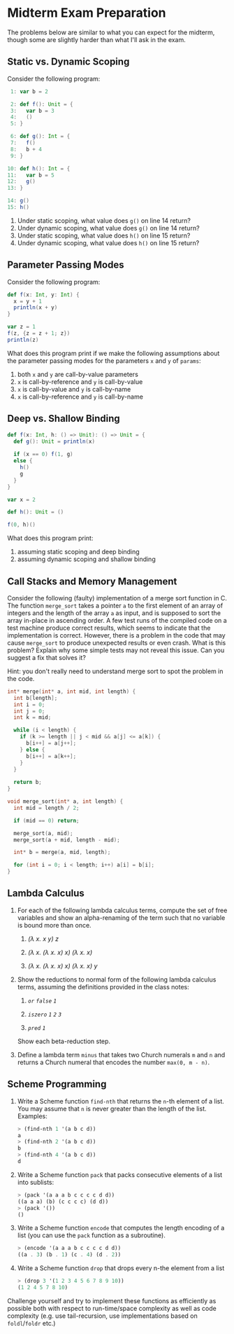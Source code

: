 # Midterm Exam Preparation

The problems below are similar to what you can expect for the midterm,
though some are slightly harder than what I'll ask in the exam.

## Static vs. Dynamic Scoping

Consider the following program:

```scala
 1: var b = 2

 2: def f(): Unit = {
 3:   var b = 3
 4:   ()
 5: }

 6: def g(): Int = {
 7:   f()
 8:   b + 4
 9: }

10: def h(): Int = {
11:   var b = 5
12:   g()
13: }

14: g()
15: h()

```

1. Under static scoping, what value does `g()` on line 14 return?
1. Under dynamic scoping, what value does `g()` on line 14 return?
1. Under static scoping, what value does `h()` on line 15 return? 
1. Under dynamic scoping, what value does `h()` on line 15 return? 

## Parameter Passing Modes

Consider the following program:

```scala
def f(x: Int, y: Int) {
  x = y + 1
  println(x + y)
}

var z = 1
f(z, {z = z + 1; z})
println(z)
```

What does this program print if we make the following assumptions about
the parameter passing modes for the parameters `x` and `y` of
`params`:

1. both `x` and `y` are call-by-value parameters
2.  `x` is call-by-reference and `y` is call-by-value
3. `x` is call-by-value and `y` is call-by-name
4. `x` is call-by-reference and `y` is call-by-name

## Deep vs. Shallow Binding

```scala
def f(x: Int, h: () => Unit): () => Unit = {
  def g(): Unit = println(x)
  
  if (x == 0) f(1, g)
  else {
    h()
    g
  }
}

var x = 2

def h(): Unit = ()

f(0, h)()
```

What does this program print:

1. assuming static scoping and deep binding
1. assuming dynamic scoping and shallow binding

## Call Stacks and Memory Management

Consider the following (faulty) implementation of a merge sort
function in C. The function `merge_sort` takes a pointer `a` to the
first element of an array of integers and the length of the array `a`
as input, and is supposed to sort the array in-place in ascending
order. A few test runs of the compiled code on a test machine produce
correct results, which seems to indicate that the implementation is
correct. However, there is a problem in the code that may cause
`merge_sort` to produce unexpected results or even crash. What is this
problem? Explain why some simple tests may not reveal this
issue. Can you suggest a fix that solves it?

Hint: you don't really need to understand merge sort to spot the
problem in the code.

```c
int* merge(int* a, int mid, int length) {
  int b[length];
  int i = 0;
  int j = 0;
  int k = mid;

  while (i < length) {
    if (k >= length || j < mid && a[j] <= a[k]) {
      b[i++] = a[j++];
    } else {
      b[i++] = a[k++]; 
    }
  }
  
  return b;
}

void merge_sort(int* a, int length) {
  int mid = length / 2;

  if (mid == 0) return;

  merge_sort(a, mid);
  merge_sort(a + mid, length - mid);

  int* b = merge(a, mid, length); 

  for (int i = 0; i < length; i++) a[i] = b[i];
}
```

## Lambda Calculus

1. For each of the following lambda calculus terms, compute the set of
   free variables and show an alpha-renaming of the term such that no
   variable is bound more than once.
   
   1. *(λ x. x y) z*
   
   1. *(λ x. (λ x. x) x) (λ x. x)*
   
   1. *(λ x. (λ x. x) x) (λ x. x) y*

1. Show the reductions to normal form of the following lambda calculus
   terms, assuming the definitions provided in the class notes:

   1. *`or` `false` `1`*

   1. *`iszero` `1` `2` `3`*
   
   1. *`pred` `1`*
   
   Show each beta-reduction step.

1. Define a lambda term `minus` that takes two Church numerals `m` and
   `n` and returns a Church numeral that encodes the number `max(0,
   m - n)`.
   
## Scheme Programming

1. Write a Scheme function `find-nth` that returns the `n`-th element of
   a list. You may assume that `n` is never greater than the length of
   the list. Examples:
   
   ```scheme
   > (find-nth 1 '(a b c d))
   a
   > (find-nth 2 '(a b c d))
   b
   > (find-nth 4 '(a b c d))
   d
   ```
   
1. Write a Scheme function `pack` that packs consecutive elements of a
   list into sublists:
   
   ```scheme
   > (pack '(a a a b c c c c d d))
   ((a a a) (b) (c c c c) (d d))
   > (pack '())
   ()
   ```
   
1. Write a Scheme function `encode` that computes the length encoding
   of a list (you can use the `pack` function as a subroutine).
   
   ```scheme
   > (encode '(a a a b c c c c d d))
   ((a . 3) (b . 1) (c . 4) (d . 2))
   ```
   
1. Write a Scheme function `drop` that drops every n-the element from
   a list
   
   ```scheme
   > (drop 3 '(1 2 3 4 5 6 7 8 9 10))
   (1 2 4 5 7 8 10)
   ```

Challenge yourself and try to implement these functions as efficiently
as possible both with respect to run-time/space complexity as well as
code complexity (e.g. use tail-recursion, use implementations based on
`foldl`/`foldr` etc.)

